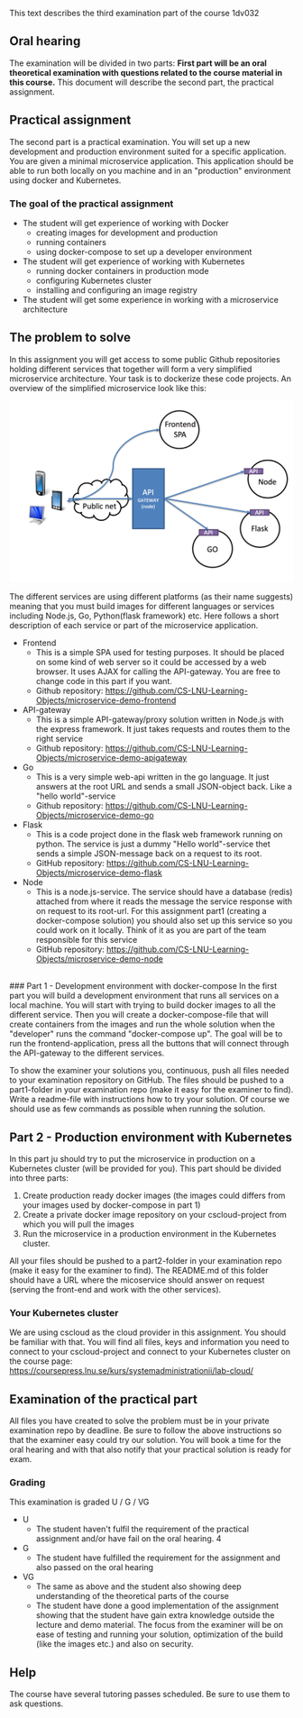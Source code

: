 This text describes the third examination part of the course 1dv032


## Oral hearing
The examination will be divided in two parts: **First part will be an oral theoretical examination with questions related to the course material in this course.** This document will describe the second part, the practical assignment.

## Practical assignment
The second part is a practical examination. You will set up a new development and production environment suited for a specific application. You are given a minimal microservice application. This application should be able to run both locally on you machine and in an "production" environment using docker and Kubernetes.

### The goal of the practical assignment
* The student will get experience of working with Docker
  * creating images for development and production
  * running containers
  * using docker-compose to set up a developer environment
* The student will get experience of working with Kubernetes
  * running docker containers in production mode
  * configuring Kubernetes cluster
  * installing and configuring an image registry
* The student will get some experience in working with a microservice architecture


## The problem to solve
In this assignment you will get access to some public Github repositories holding different services that together will form a very simplified microservice architecture. Your task is to dockerize these code projects. An overview of the simplified microservice look like this:

<img src="https://github.com/1dv032/syllabus/raw/master/examination/part_2/ms-overview.png" width="600px">


The different services are using different platforms (as their name suggests) meaning that you must build images for different languages or services including Node.js, Go, Python(flask framework) etc. Here follows a short description of each service or part of the microservice application.

* Frontend
  * This is a simple SPA used for testing purposes. It should be placed on some kind of web server so it could be accessed by a web browser. It uses AJAX for calling the API-gateway. You are free to change code in this part if you want.
  * Github repository: https://github.com/CS-LNU-Learning-Objects/microservice-demo-frontend
* API-gateway
  * This is a simple API-gateway/proxy solution written in Node.js with the express framework. It just takes requests and routes them to the right service
  * Github repository: https://github.com/CS-LNU-Learning-Objects/microservice-demo-apigateway
* Go
  * This is a very simple web-api written in the go language. It just answers at the root URL and sends a small JSON-object back. Like a "hello world"-service
  * Github repository: https://github.com/CS-LNU-Learning-Objects/microservice-demo-go
* Flask
  * This is a code project done in the flask web framework running on python. The service is just a dummy "Hello world"-service thet sends a simple JSON-message back on a request to its root.
  * GitHub repository: https://github.com/CS-LNU-Learning-Objects/microservice-demo-flask
* Node
  * This is a node.js-service. The service should have a database (redis) attached from where it reads the message the service response with on request to its root-url. For this assignment part1 (creating a docker-compose solution) you should also set up this service so you could work on it locally. Think of it as you are part of the team responsible for this service
  * GitHub repository: https://github.com/CS-LNU-Learning-Objects/microservice-demo-node

<br>
### Part 1 - Development environment with docker-compose
In the first part you will build a development environment that runs all services on a local machine. You will start with trying to build docker images to all the different service. Then you will create a docker-compose-file that will create containers from the images and run the whole solution when the "developer" runs the command "docker-compose up". The goal will be to run the frontend-application, press all the buttons that will connect through the API-gateway to the different services.

To show the examiner your solutions you, continuous, push all files needed to your examination repository on GitHub. The files should be pushed to a part1-folder in your examination repo (make it easy for the examiner to find). Write a readme-file with instructions how to try your solution. Of course we should use as few commands as possible when running the solution.



## Part 2 - Production environment with Kubernetes
In this part ju should try to put the microservice in production on a Kubernetes cluster (will be provided for you). This part should be divided into three parts:

1. Create production ready docker images (the images could differs from your images used by docker-compose in part 1)
2. Create a private docker image repository on your cscloud-project from which you will pull the images
3. Run the microservice in a production environment in the Kubernetes cluster.

All your files should be pushed to a part2-folder in your examination repo (make it easy for the examiner to find). The README.md of this folder should have a URL where the micoservice should answer on request (serving the front-end and work with the other services).


### Your Kubernetes cluster

We are using cscloud as the cloud provider in this assignment. You should be familiar with that. You will find all files, keys and information you need to connect to your cscloud-project and connect to your Kubernetes cluster on the course page:
https://coursepress.lnu.se/kurs/systemadministrationii/lab-cloud/


## Examination of the practical part
All files you have created to solve the problem must be in your private examination repo by deadline. Be sure to follow the above instructions so that the examiner easy could try our solution. You will book a time for the oral hearing and with that also notify that your practical solution is ready for exam.

### Grading
This examination is graded U / G / VG

* U 
  * The student haven't fulfil the requirement of the practical assignment and/or have fail on the oral hearing. 4
* G
  * The student have fulfilled the requirement for the assignment and also passed on the oral hearing
* VG
  * The same as above and the student also showing deep understanding of the theoretical parts of the course
  * The student have done a good implementation of the assignment showing that the student have gain extra knowledge outside the lecture and demo material. The focus from the examiner will be on ease of testing and running your solution, optimization of the build (like the images etc.) and also on security.

## Help
The course have several tutoring passes scheduled. Be sure to use them to ask questions.